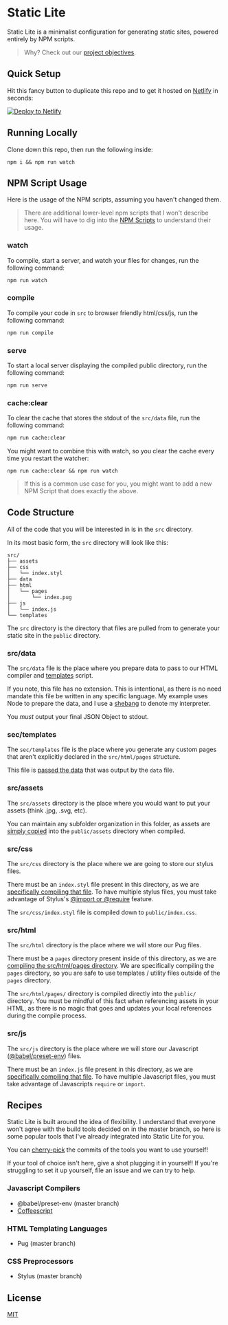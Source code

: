 # Static Lite

Static Lite is a minimalist configuration for generating static sites, powered entirely by NPM scripts.

> Why?  Check out our [project objectives](./project_objectives.md).

## Quick Setup

Hit this fancy button to duplicate this repo and to get it hosted on [Netlify](https://www.netlify.com) in seconds:

[![Deploy to Netlify](https://www.netlify.com/img/deploy/button.svg)](https://app.netlify.com/start/deploy?repository=https://github.com/BrandonRomano/static-lite)

## Running Locally

Clone down this repo, then run the following inside:

```
npm i && npm run watch
```

## NPM Script Usage

Here is the usage of the NPM scripts, assuming you haven't changed them.

> There are additional lower-level npm scripts that I won't describe here.  You will have to dig into the [NPM Scripts](https://github.com/BrandonRomano/static-lite/blob/master/package.json#L41-L55) to understand their usage.

### watch

To compile, start a server, and watch your files for changes, run the following command:

```sh
npm run watch
```

### compile

To compile your code in `src` to browser friendly html/css/js, run the following command:

```sh
npm run compile
```

### serve

To start a local server displaying the compiled public directory, run the following command:

```sh
npm run serve
```

### cache:clear

To clear the cache that stores the stdout of the `src/data` file, run the following command:

```sh
npm run cache:clear
```

You might want to combine this with watch, so you clear the cache every time you restart the watcher:

```
npm run cache:clear && npm run watch
```

> If this is a common use case for you, you might want to add a new NPM Script that does exactly the above.

## Code Structure

All of the code that you will be interested in is in the `src` directory.

In its most basic form, the `src` directory will look like this:

```
src/
├── assets
├── css
│   └── index.styl
├── data
├── html
│   └── pages
│       └── index.pug
├── js
│   └── index.js
└── templates
```

The `src` directory is the directory that files are pulled from to generate your static site in the `public` directory.

### src/data

The `src/data` file is the place where you prepare data to pass to our HTML compiler and [templates](#sectemplates) script.

If you note, this file has no extension.  This is intentional, as there is no need mandate this file be written in any specific language.  My example uses Node to prepare the data, and I use a [shebang](https://github.com/BrandonRomano/static-lite/blob/master/src/data#L1) to denote my interpreter.

You _must_ output your final JSON Object to stdout.

### sec/templates

The `sec/templates` file is the place where you generate any custom pages that aren't explicitly declared in the `src/html/pages` structure.

This file is [passed the data](https://github.com/BrandonRomano/static-lite/blob/master/package.json#L51) that was output by the `data` file.

### src/assets

The `src/assets` directory is the place where you would want to put your assets (think .jpg, .svg, etc).

You can maintain any subfolder organization in this folder, as assets are [simply copied](https://github.com/BrandonRomano/static-lite/blob/master/package.json#L52) into the `public/assets` directory when compiled.

### src/css

The `src/css` directory is the place where we are going to store our stylus files.

There must be an `index.styl` file present in this directory, as we are [specifically compiling that file](https://github.com/BrandonRomano/static-lite/blob/master/package.json#L48).  To have multiple stylus files, you must take advantage of Stylus's [@import or @require](http://stylus-lang.com/docs/import.html) feature.

The `src/css/index.styl` file is compiled down to `public/index.css`.

### src/html

The `src/html` directory is the place where we will store our Pug files.

There must be a `pages` directory present inside of this directory, as we are [compiling the src/html/pages directory](https://github.com/BrandonRomano/static-lite/blob/master/package.json#L50).  We are specifically compiling the `pages` directory, so you are safe to use templates / utility files outside of the `pages` directory.

The `src/html/pages/` directory is compiled directly into the `public/` directory.  You must be mindful of this fact when referencing assets in your HTML, as there is no magic that goes and updates your local references during the compile process.

### src/js

The `src/js` directory is the place where we will store our Javascript ([@babel/preset-env](https://github.com/BrandonRomano/static-lite/blob/master/package.json#L19)) files.

There must be an `index.js` file present in this directory, as we are [specifically compiling that file](https://github.com/BrandonRomano/static-lite/blob/master/package.json#L47).  To have multiple Javascript files, you must take advantage of Javascripts `require` or `import`.

## Recipes

Static Lite is built around the idea of flexibility.  I understand that everyone won't agree with the build tools decided on in the master branch, so here is some popular tools that I've already integrated into Static Lite for you.

You can [cherry-pick](https://git-scm.com/docs/git-cherry-pick) the commits of the tools you want to use yourself!

If your tool of choice isn't here, give a shot plugging it in yourself!  If you're struggling to set it up yourself, file an issue and we can try to help.

### Javascript Compilers

- @babel/preset-env (master branch)
- [Coffeescript](https://github.com/BrandonRomano/static-lite/compare/coffeescript)

### HTML Templating Languages

- Pug (master branch)

### CSS Preprocessors

- Stylus (master branch)

## License

[MIT](./LICENSE.md)
